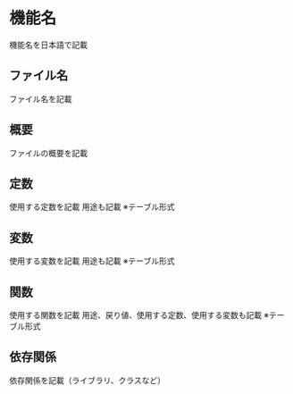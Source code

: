# 機能名
機能名を日本語で記載

## ファイル名
ファイル名を記載

## 概要
ファイルの概要を記載

## 定数
使用する定数を記載
用途も記載
※テーブル形式

## 変数
使用する変数を記載
用途も記載
※テーブル形式

## 関数
使用する関数を記載
用途、戻り値、使用する定数、使用する変数も記載
※テーブル形式

## 依存関係
依存関係を記載（ライブラリ、クラスなど）